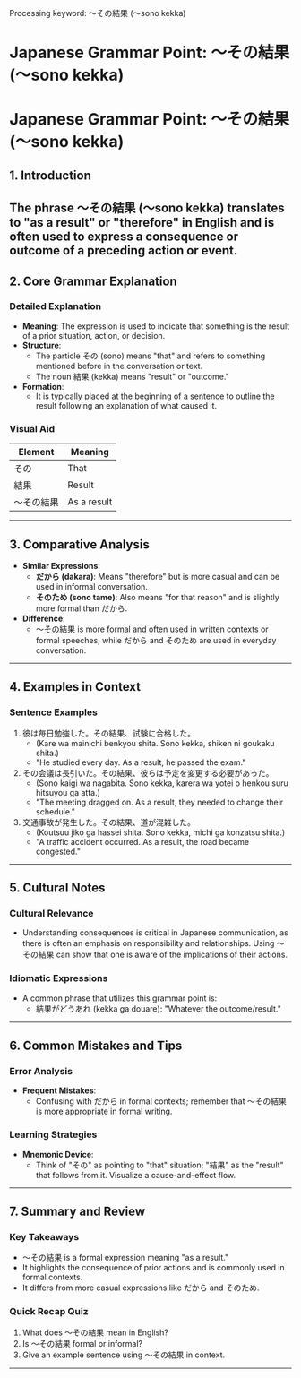 Processing keyword: ～その結果 (〜sono kekka)
# Japanese Grammar Point: ～その結果 (〜sono kekka)
# Japanese Grammar Point: ～その結果 (〜sono kekka)
## 1. Introduction
The phrase ～その結果 (〜sono kekka) translates to "as a result" or "therefore" in English and is often used to express a consequence or outcome of a preceding action or event.
---
## 2. Core Grammar Explanation
### Detailed Explanation
- **Meaning**: The expression is used to indicate that something is the result of a prior situation, action, or decision.
- **Structure**: 
  - The particle その (sono) means "that" and refers to something mentioned before in the conversation or text.
  - The noun 結果 (kekka) means "result" or "outcome."
- **Formation**: 
  - It is typically placed at the beginning of a sentence to outline the result following an explanation of what caused it.
### Visual Aid
| Element        | Meaning       |
|----------------|---------------|
| その            | That          |
| 結果            | Result        |
| 〜その結果      | As a result   |
---
## 3. Comparative Analysis
- **Similar Expressions**: 
  - **だから (dakara)**: Means "therefore" but is more casual and can be used in informal conversation.
  - **そのため (sono tame)**: Also means "for that reason" and is slightly more formal than だから.
- **Difference**:
  - ～その結果 is more formal and often used in written contexts or formal speeches, while だから and そのため are used in everyday conversation.
---
## 4. Examples in Context
### Sentence Examples
1. 彼は毎日勉強した。その結果、試験に合格した。
   - (Kare wa mainichi benkyou shita. Sono kekka, shiken ni goukaku shita.)
   - "He studied every day. As a result, he passed the exam."
2. その会議は長引いた。その結果、彼らは予定を変更する必要があった。
   - (Sono kaigi wa nagabita. Sono kekka, karera wa yotei o henkou suru hitsuyou ga atta.)
   - "The meeting dragged on. As a result, they needed to change their schedule."
3. 交通事故が発生した。その結果、道が混雑した。
   - (Koutsuu jiko ga hassei shita. Sono kekka, michi ga konzatsu shita.)
   - "A traffic accident occurred. As a result, the road became congested."
---
## 5. Cultural Notes
### Cultural Relevance
- Understanding consequences is critical in Japanese communication, as there is often an emphasis on responsibility and relationships. Using ～その結果 can show that one is aware of the implications of their actions.
  
### Idiomatic Expressions
- A common phrase that utilizes this grammar point is:
  - 結果がどうあれ (kekka ga douare): "Whatever the outcome/result."
  
---
## 6. Common Mistakes and Tips
### Error Analysis
- **Frequent Mistakes**:
  - Confusing with だから in formal contexts; remember that ～その結果 is more appropriate in formal writing.
  
### Learning Strategies
- **Mnemonic Device**: 
  - Think of "その" as pointing to "that" situation; "結果" as the "result" that follows from it. Visualize a cause-and-effect flow.
---
## 7. Summary and Review
### Key Takeaways
- ～その結果 is a formal expression meaning "as a result."
- It highlights the consequence of prior actions and is commonly used in formal contexts.
- It differs from more casual expressions like だから and そのため.
### Quick Recap Quiz
1. What does ～その結果 mean in English?
2. Is ～その結果 formal or informal?
3. Give an example sentence using ～その結果 in context. 
---
